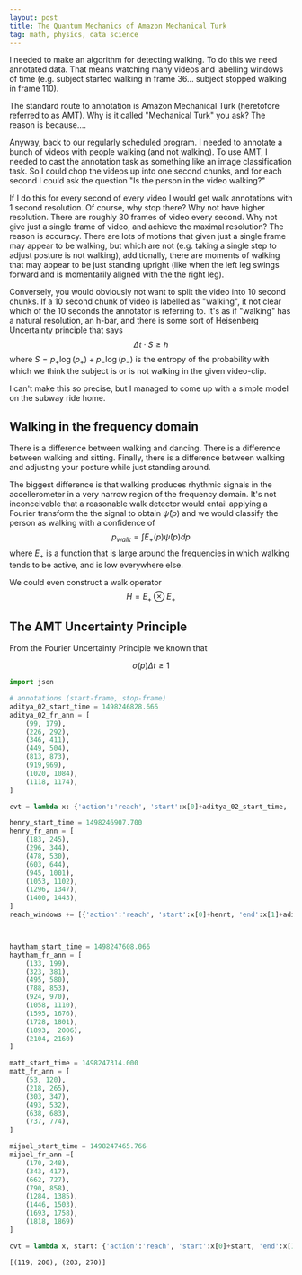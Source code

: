```yaml
---
layout: post
title: The Quantum Mechanics of Amazon Mechanical Turk
tag: math, physics, data science
---
```


<!--
Operator theory perspective:
H_1: takes a time series and splits it into chunks
H_2: takes a single vid and tells me the probability that the person in it is walking.

H_2 \circ H_1: takes a video and computes the probability that a person is walking in each video

H_1 \circ H_2: takes a video and computes the probability that ..
???  Okay, these are not the operators, but I'm sure they exist

We want H_1, H_2 to be elements of an algebra such that [H_1,H_2] = 1

Then we can use some theorem in the Lang's Real Analysis book to assert the existence of a Hilbert space on which these operators act.

Moreover, since there is really only one Hilbert space (up to isomorphism) we can asert the existence of a Unitary transformation such that H_1 = \hat{x} and H_2 = -i \hat{d/dx}.
Then the Fourier Uncertainty Principle comes into play.

And bang, we have a quantum theory of AMT.

PHILOSOPHICAL IMPLICATIONS: Space is not real just like "walking" is not "real"

this links to Aristotle vs Plato which links to the Yoneda Lemma (observations
are what matters)

-->

I needed to make an algorithm for detecting walking. To do this we need annotated data. That means watching many videos and labelling windows of time (e.g. subject started walking in frame 36... subject stopped walking in frame 110).

The standard route to annotation is Amazon Mechanical Turk (heretofore referred to as AMT).  Why is it called "Mechanical Turk" you ask?  The reason is because....

Anyway, back to our regularly scheduled program. I needed to annotate a bunch of videos with people walking (and not walking). To use AMT, I needed to cast the annotation task as something like an image classification task.  So I could chop the videos up into one second chunks, and for each second I could ask the question "Is the person in the video walking?"

If I do this for every second of every video I would get walk annotations with 1 second resolution. Of course, why stop there?  Why not have higher resolution.  There are roughly 30 frames of video every second. Why not give just a single frame of video, and achieve the maximal resolution? The reason is accuracy.  There are lots of motions that given just a single frame may appear to be walking, but which are not (e.g. taking a single step to adjust posture is not walking), additionally, there are moments of walking that may appear to be just standing upright (like when the left leg swings forward and is momentarily aligned with the the right leg).

Conversely, you would obviously not want to split the video into 10 second chunks. If a 10 second chunk of video is labelled as "walking", it not clear which of the 10 seconds the annotator is referring to. It's as if "walking" has a natural resolution, an h-bar, and there is some sort of Heisenberg Uncertainty principle that says
$$
  \Delta t \cdot S \geq \hbar
$$
where $S = p_{+} \log(p_{+}) + p_{-} \log(p_{-})$ is the entropy of the probability with which we think the subject is or is not walking in the given video-clip.

I can't make this so precise, but I managed to come up with a simple model on the subway ride home.

## Walking in the frequency domain
There is a difference between walking and dancing.  There is a difference between walking and sitting. Finally, there is a difference between walking and adjusting your posture while just standing around.

The biggest difference is that walking produces rhythmic signals in the accellerometer in a very narrow region of the frequency domain. It's not inconceivable that a reasonable walk detector would entail applying a Fourier transform the the signal to obtain $\hat{\psi}(p)$
and we would classify the person as walking with a confidence of
$$
  p_{walk} = \int E_{+}(p) \hat{\psi}(p) dp
$$
where $E_{+}$ is a function that is large around the frequencies in which walking tends to be active, and is low everywhere else.

We could even construct a walk operator
$$
  H = E_{+} \otimes E_{+}
$$

## The AMT Uncertainty Principle

From the Fourier Uncertainty Principle we known that

$$
  \sigma(p) \Delta t \geq 1
$$

```python
import json
```


```python
# annotations (start-frame, stop-frame)
aditya_02_start_time = 1498246828.666
aditya_02_fr_ann = [
    (99, 179),
    (226, 292),
    (346, 411),
    (449, 504),
    (813, 873),
    (919,969),
    (1020, 1084),
    (1118, 1174),
]

cvt = lambda x: {'action':'reach', 'start':x[0]+aditya_02_start_time, 'end':x[1]+aditya_02_start_time}

henry_start_time = 1498246907.700
henry_fr_ann = [
    (183, 245),
    (296, 344),
    (478, 530),
    (603, 644),
    (945, 1001),
    (1053, 1102),
    (1296, 1347),
    (1400, 1443),
]
reach_windows += [{'action':'reach', 'start':x[0]+henrt, 'end':x[1]+aditya_02_start_time} for x in aditya_02_fr_ann ]



haytham_start_time = 1498247608.066
haytham_fr_ann = [
    (133, 199),
    (323, 381),
    (495, 580),
    (788, 853),
    (924, 970),
    (1058, 1110),
    (1595, 1676),
    (1728, 1801),
    (1893,  2006),
    (2104, 2160)
]

matt_start_time = 1498247314.000
matt_fr_ann = [
    (53, 120),
    (218, 265),
    (303, 347),
    (493, 532),
    (638, 683),
    (737, 774),
]

mijael_start_time = 1498247465.766
mijael_fr_ann =[
    (170, 248),
    (343, 417),
    (662, 727),
    (790, 858),
    (1284, 1385),
    (1446, 1503),
    (1693, 1758),
    (1818, 1869)
]
```


```python
cvt = lambda x, start: {'action':'reach', 'start':x[0]+start, 'end':x[1]+start}

```




    [(119, 200), (203, 270)]




```python

```
